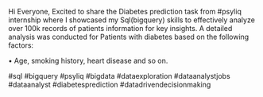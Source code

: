 Hi Everyone,
Excited to share the Diabetes prediction task from #psyliq internship where I showcased my Sql(bigquery) skills to effectively analyze over 100k records of patients information for key insights.
A detailed analysis was conducted for Patients with diabetes based on the following factors:

• Age, smoking history, heart disease and so on.

#sql #bigquery #psyliq #bigdata #dataexploration #dataanalystjobs #dataanalyst #diabetesprediction #datadrivendecisionmaking
